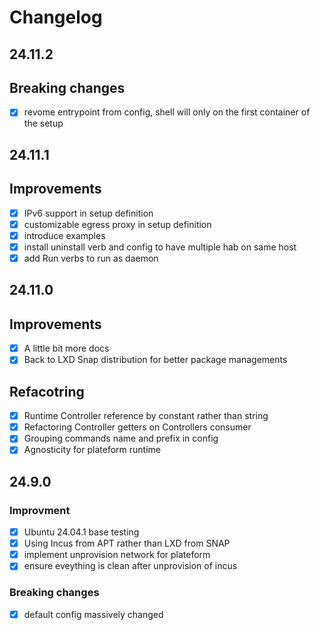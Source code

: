 # Changelog

## 24.11.2

## Breaking changes

- [x] revome entrypoint from config, shell will only on the first container of the setup

## 24.11.1

## Improvements

- [x] IPv6 support in setup definition
- [x] customizable egress proxy in setup definition
- [x] introduce examples
- [x] install uninstall verb and config to have multiple hab on same host
- [x] add Run verbs to run as daemon

## 24.11.0

## Improvements

- [x] A little bit more docs
- [x] Back to LXD Snap distribution for better package managements

## Refacotring

- [x] Runtime Controller reference by constant rather than string
- [x] Refactoring Controller getters on Controllers consumer
- [x] Grouping commands name and prefix in config
- [x] Agnosticity for plateform runtime

## 24.9.0

### Improvment

- [x] Ubuntu 24.04.1 base testing
- [x] Using Incus from APT rather than LXD from SNAP
- [x] implement unprovision network for plateform
- [x] ensure eveything is clean after unprovision of incus

### Breaking changes

- [x] default config massively changed
